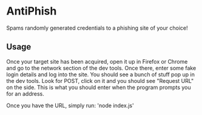 # AntiPhish
Spams randomly generated credentials to a phishing site of your choice!

## Usage
Once your target site has been acquired, open it up in Firefox or Chrome and go to the network section of the dev tools. Once there, enter some fake login details and log into the site. You should see a bunch of stuff pop up in the dev tools. Look for POST, click on it and you should see "Request URL" on the side. This is what you should enter when the program prompts you for an address.

Once you have the URL, simply run:
'node index.js'
